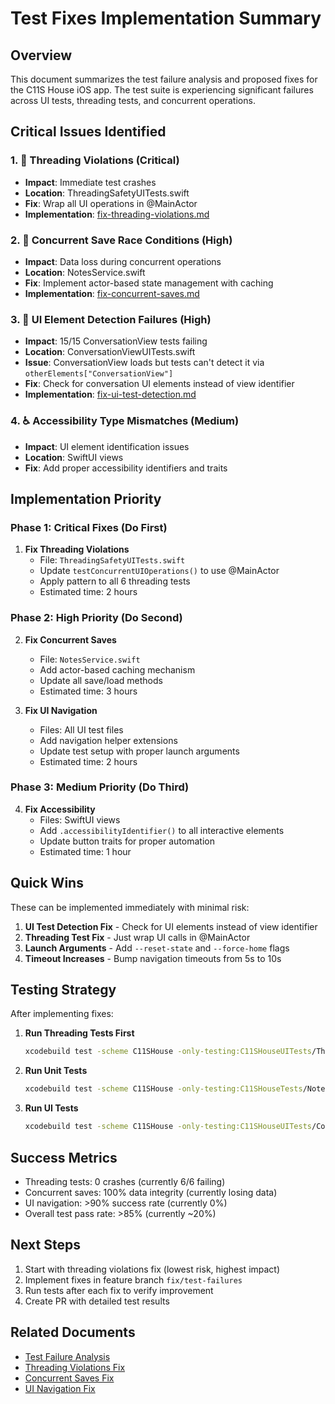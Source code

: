 # Test Fixes Implementation Summary

## Overview
This document summarizes the test failure analysis and proposed fixes for the C11S House iOS app. The test suite is experiencing significant failures across UI tests, threading tests, and concurrent operations.

## Critical Issues Identified

### 1. 🚨 Threading Violations (Critical)
- **Impact**: Immediate test crashes
- **Location**: ThreadingSafetyUITests.swift
- **Fix**: Wrap all UI operations in @MainActor
- **Implementation**: [fix-threading-violations.md](implementation/fix-threading-violations.md)

### 2. 🔄 Concurrent Save Race Conditions (High)
- **Impact**: Data loss during concurrent operations
- **Location**: NotesService.swift
- **Fix**: Implement actor-based state management with caching
- **Implementation**: [fix-concurrent-saves.md](implementation/fix-concurrent-saves.md)

### 3. 🧭 UI Element Detection Failures (High)
- **Impact**: 15/15 ConversationView tests failing
- **Location**: ConversationViewUITests.swift
- **Issue**: ConversationView loads but tests can't detect it via `otherElements["ConversationView"]`
- **Fix**: Check for conversation UI elements instead of view identifier
- **Implementation**: [fix-ui-test-detection.md](implementation/fix-ui-test-detection.md)

### 4. ♿ Accessibility Type Mismatches (Medium)
- **Impact**: UI element identification issues
- **Location**: SwiftUI views
- **Fix**: Add proper accessibility identifiers and traits

## Implementation Priority

### Phase 1: Critical Fixes (Do First)
1. **Fix Threading Violations**
   - File: `ThreadingSafetyUITests.swift`
   - Update `testConcurrentUIOperations()` to use @MainActor
   - Apply pattern to all 6 threading tests
   - Estimated time: 2 hours

### Phase 2: High Priority (Do Second)
2. **Fix Concurrent Saves**
   - File: `NotesService.swift`
   - Add actor-based caching mechanism
   - Update all save/load methods
   - Estimated time: 3 hours

3. **Fix UI Navigation**
   - Files: All UI test files
   - Add navigation helper extensions
   - Update test setup with proper launch arguments
   - Estimated time: 2 hours

### Phase 3: Medium Priority (Do Third)
4. **Fix Accessibility**
   - Files: SwiftUI views
   - Add `.accessibilityIdentifier()` to all interactive elements
   - Update button traits for proper automation
   - Estimated time: 1 hour

## Quick Wins

These can be implemented immediately with minimal risk:

1. **UI Test Detection Fix** - Check for UI elements instead of view identifier
2. **Threading Test Fix** - Just wrap UI calls in @MainActor
3. **Launch Arguments** - Add `--reset-state` and `--force-home` flags
4. **Timeout Increases** - Bump navigation timeouts from 5s to 10s

## Testing Strategy

After implementing fixes:

1. **Run Threading Tests First**
   ```bash
   xcodebuild test -scheme C11SHouse -only-testing:C11SHouseUITests/ThreadingSafetyUITests
   ```

2. **Run Unit Tests**
   ```bash
   xcodebuild test -scheme C11SHouse -only-testing:C11SHouseTests/NotesServiceTests
   ```

3. **Run UI Tests**
   ```bash
   xcodebuild test -scheme C11SHouse -only-testing:C11SHouseUITests/ConversationViewUITests
   ```

## Success Metrics

- Threading tests: 0 crashes (currently 6/6 failing)
- Concurrent saves: 100% data integrity (currently losing data)
- UI navigation: >90% success rate (currently 0%)
- Overall test pass rate: >85% (currently ~20%)

## Next Steps

1. Start with threading violations fix (lowest risk, highest impact)
2. Implement fixes in feature branch `fix/test-failures`
3. Run tests after each fix to verify improvement
4. Create PR with detailed test results

## Related Documents

- [Test Failure Analysis](test-failure-analysis.md)
- [Threading Violations Fix](implementation/fix-threading-violations.md)
- [Concurrent Saves Fix](implementation/fix-concurrent-saves.md)
- [UI Navigation Fix](implementation/fix-ui-test-navigation.md)
